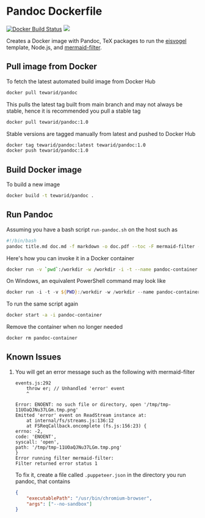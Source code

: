 
# Pandoc Dockerfile

[![Docker Build Status](https://img.shields.io/docker/build/tewarid/pandoc.svg)](https://hub.docker.com/r/tewarid/pandoc/) [![](https://images.microbadger.com/badges/image/tewarid/pandoc.svg)](https://microbadger.com/images/tewarid/pandoc "Get your own image badge on microbadger.com")

Creates a Docker image with Pandoc, TeX packages to run the [eisvogel](https://github.com/Wandmalfarbe/pandoc-latex-template/) template, Node.js, and [mermaid-filter](https://github.com/raghur/mermaid-filter).

## Pull image from Docker

To fetch the latest automated build image from Docker Hub

```bash
docker pull tewarid/pandoc
```

This pulls the latest tag built from main branch and may not always be stable, hence it is recommended you pull a stable tag

```bash
docker pull tewarid/pandoc:1.0
```

Stable versions are tagged manually from latest and pushed to Docker Hub

```bash
docker tag tewarid/pandoc:latest tewarid/pandoc:1.0
docker push tewarid/pandoc:1.0
```

## Build Docker image

To build a new image

```bash
docker build -t tewarid/pandoc .
```

## Run Pandoc

Assuming you have a bash script `run-pandoc.sh` on the host such as

```bash
#!/bin/bash
pandoc title.md doc.md -f markdown -o doc.pdf --toc -F mermaid-filter --template ./eisvogel.tex --variable titlepage=true --variable caption-justification=centering
```

Here's how you can invoke it in a Docker container

```bash
docker run -v `pwd`:/workdir -w /workdir -i -t --name pandoc-container --entrypoint "/workdir/run-pandoc.sh" tewarid/pandoc:1.0
```

On Windows, an equivalent PowerShell command may look like

```powershell
docker run -i -t -v ${PWD}:/workdir -w /workdir --name pandoc-container --entrypoint "/bin/sh ./run-pandoc.sh" tewarid/pandoc:1.0
```

To run the same script again

```bash
docker start -a -i pandoc-container
```

Remove the container when no longer needed

```bash
docker rm pandoc-container
```

## Known Issues

1. You will get an error message such as the following with mermaid-filter

    ```text
    events.js:292
        throw er; // Unhandled 'error' event
        ^

    Error: ENOENT: no such file or directory, open '/tmp/tmp-11UOaQJNu37LGm.tmp.png'
    Emitted 'error' event on ReadStream instance at:
        at internal/fs/streams.js:136:12
        at FSReqCallback.oncomplete (fs.js:156:23) {
    errno: -2,
    code: 'ENOENT',
    syscall: 'open',
    path: '/tmp/tmp-11UOaQJNu37LGm.tmp.png'
    }
    Error running filter mermaid-filter:
    Filter returned error status 1
    ```

    To fix it, create a file called `.puppeteer.json` in the directory you run pandoc, that contains

    ```json
    {
        "executablePath": "/usr/bin/chromium-browser",
        "args": ["--no-sandbox"]
    }
    ```
